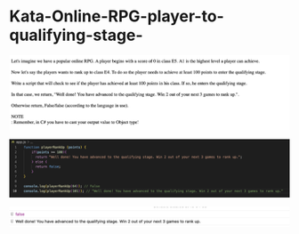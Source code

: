 # Kata-Online-RPG-player-to-qualifying-stage-

![screen image](pic.png)

![code image](code.png)

![console image](con.png)